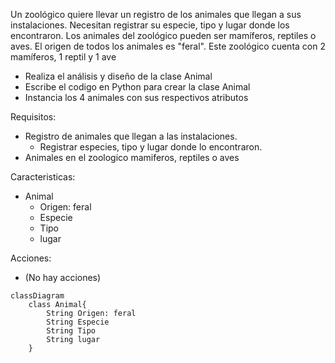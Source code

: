 Un zoológico quiere llevar un registro de los animales que llegan a sus instalaciones.
Necesitan registrar su especie, tipo y lugar donde los encontraron.
Los animales del zoológico pueden ser mamíferos, reptiles o aves.
El origen de todos los animales es "feral". 
Este zoológico cuenta con 2 mamíferos, 1 reptil y 1 ave

- Realiza el análisis y diseño de la clase Animal
- Escribe el codigo en Python para crear la clase Animal
- Instancia los 4 animales con sus respectivos atributos

Requisitos:
- Registro de animales que llegan a las instalaciones.
  - Registrar especies, tipo y lugar donde lo encontraron.
- Animales en el zoologico mamiferos, reptiles o aves

Caracteristicas:
- Animal
  - Origen: feral
  - Especie
  - Tipo
  - lugar

Acciones:
- (No hay acciones)

```mermaid
classDiagram
    class Animal{
        String Origen: feral
        String Especie
        String Tipo
        String lugar
    }
```
